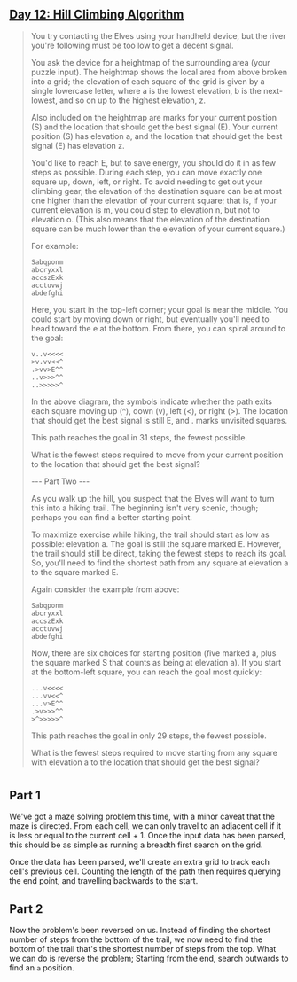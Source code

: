 ## [Day 12: Hill Climbing Algorithm](https://adventofcode.com/2022/day/12) ##

> You try contacting the Elves using your handheld device, but the river you're following must be too low to get a decent signal.
> 
> You ask the device for a heightmap of the surrounding area (your puzzle input). The heightmap shows the local area from above broken into a grid; the elevation of each square of the grid is given by a single lowercase letter, where a is the lowest elevation, b is the next-lowest, and so on up to the highest elevation, z.
> 
> Also included on the heightmap are marks for your current position (S) and the location that should get the best signal (E). Your current position (S) has elevation a, and the location that should get the best signal (E) has elevation z.
> 
> You'd like to reach E, but to save energy, you should do it in as few steps as possible. During each step, you can move exactly one square up, down, left, or right. To avoid needing to get out your climbing gear, the elevation of the destination square can be at most one higher than the elevation of your current square; that is, if your current elevation is m, you could step to elevation n, but not to elevation o. (This also means that the elevation of the destination square can be much lower than the elevation of your current square.)
> 
> For example:
> ```
> Sabqponm
> abcryxxl
> accszExk
> acctuvwj
> abdefghi
> ```
> Here, you start in the top-left corner; your goal is near the middle. You could start by moving down or right, but eventually you'll need to head toward the e at the bottom. From there, you can spiral around to the goal:
> ```
> v..v<<<<
> >v.vv<<^
> .>vv>E^^
> ..v>>>^^
> ..>>>>>^
> ```
> In the above diagram, the symbols indicate whether the path exits each square moving up (^), down (v), left (<), or right (>). The location that should get the best signal is still E, and . marks unvisited squares.
> 
> This path reaches the goal in 31 steps, the fewest possible.
> 
> What is the fewest steps required to move from your current position to the location that should get the best signal?
>
> --- Part Two ---
> 
> As you walk up the hill, you suspect that the Elves will want to turn this into a hiking trail. The beginning isn't very scenic, though; perhaps you can find a better starting point.
> 
> To maximize exercise while hiking, the trail should start as low as possible: elevation a. The goal is still the square marked E. However, the trail should still be direct, taking the fewest steps to reach its goal. So, you'll need to find the shortest path from any square at elevation a to the square marked E.
> 
> Again consider the example from above:
> ```
> Sabqponm
> abcryxxl
> accszExk
> acctuvwj
> abdefghi
> ```
> Now, there are six choices for starting position (five marked a, plus the square marked S that counts as being at elevation a). If you start at the bottom-left square, you can reach the goal most quickly:
> ```
> ...v<<<<
> ...vv<<^
> ...v>E^^
> .>v>>>^^
> >^>>>>>^
> ```
> This path reaches the goal in only 29 steps, the fewest possible.
> 
> What is the fewest steps required to move starting from any square with elevation a to the location that should get the best signal?

#

## Part 1 ##

We've got a maze solving problem this time, with a minor caveat that the maze is directed. From each cell, we can only travel to an adjacent cell if it is less or equal to the current cell + 1. Once the input data has been parsed, this should be as simple as running a breadth first search on the grid.

Once the data has been parsed, we'll create an extra grid to track each cell's previous cell. Counting the length of the path then requires querying the end point, and travelling backwards to the start.

## Part 2 ##

Now the problem's been reversed on us. Instead of finding the shortest number of steps from the bottom of the trail, we now need to find the bottom of the trail that's the shortest number of steps from the top. What we can do is reverse the problem; Starting from the end, search outwards to find an `a` position.